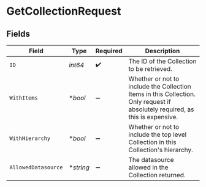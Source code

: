 # GetCollectionRequest


## Fields

| Field                                                                                                                         | Type                                                                                                                          | Required                                                                                                                      | Description                                                                                                                   |
| ----------------------------------------------------------------------------------------------------------------------------- | ----------------------------------------------------------------------------------------------------------------------------- | ----------------------------------------------------------------------------------------------------------------------------- | ----------------------------------------------------------------------------------------------------------------------------- |
| `ID`                                                                                                                          | *int64*                                                                                                                       | :heavy_check_mark:                                                                                                            | The ID of the Collection to be retrieved.                                                                                     |
| `WithItems`                                                                                                                   | **bool*                                                                                                                       | :heavy_minus_sign:                                                                                                            | Whether or not to include the Collection Items in this Collection. Only request if absolutely required, as this is expensive. |
| `WithHierarchy`                                                                                                               | **bool*                                                                                                                       | :heavy_minus_sign:                                                                                                            | Whether or not to include the top level Collection in this Collection's hierarchy.                                            |
| `AllowedDatasource`                                                                                                           | **string*                                                                                                                     | :heavy_minus_sign:                                                                                                            | The datasource allowed in the Collection returned.                                                                            |